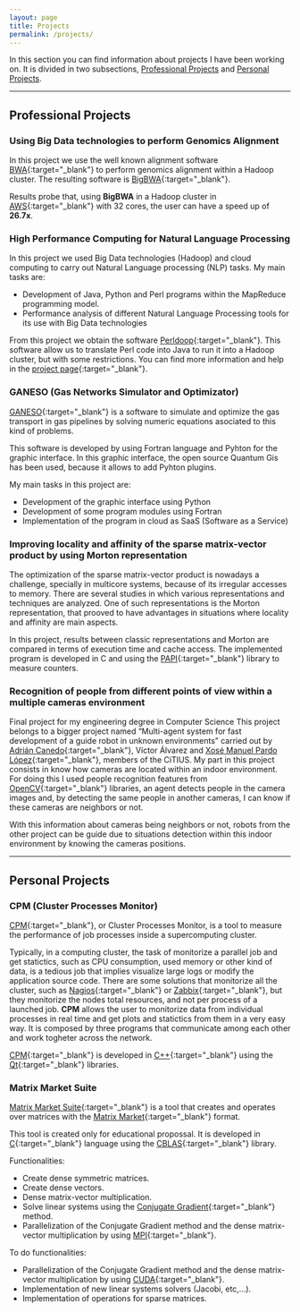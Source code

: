 ```yaml
---
layout: page
title: Projects
permalink: /projects/
---
```


In this section you can find information about projects I have been working on. It is divided in two subsections, [Professional Projects](#professional) and [Personal Projects](#personal).

---

## <a name="professional"></a>Professional Projects ##

### Using Big Data technologies to perform Genomics Alignment ###

In this project we use the well known alignment software [BWA](https://github.com/lh3/bwa){:target="_blank"} to perform genomics alignment within a Hadoop cluster. The resulting software is [BigBWA](https://github.com/citiususc/BigBWA){:target="_blank"}.

Results probe that, using **BigBWA** in a Hadoop cluster in [AWS](https://aws.amazon.com/){:target="_blank"} with 32 cores, the user can have a speed up of **26.7x**.

### High Performance Computing for Natural Language Processing ###

In this project we used Big Data technologies (Hadoop) and cloud computing to carry out Natural Language processing (NLP) tasks. My main tasks are:

* Development of Java, Python and Perl programs within the MapReduce programming model.
* Performance analysis of different Natural Language Processing  tools for its use with Big Data technologies

From this project we obtain the software [Perldoop](https://github.com/citiususc/perldoop){:target="_blank"}. This software allow us to translate Perl code into Java to run it into a Hadoop cluster, but with some restrictions. You can find more information and help in the [project page](https://proxectos.citius.usc.es/hpcpln/){:target="_blank"}.

### GANESO (Gas Networks Simulator and Optimizator) ###

[GANESO](http://www.reganosa.com/es/software-ganeso){:target="_blank"} is a software to simulate and optimize the gas transport in gas pipelines by solving numeric equations asociated to this kind of problems.

This software is developed by using Fortran language and Pyhton for the graphic interface. In this graphic interface, the open source Quantum Gis has been used, because it allows to add Pyhton plugins.

My main tasks in this project are:

* Development of the graphic interface using Python
* Development of some program modules using Fortran
* Implementation of the program in cloud as SaaS (Software as a Service)

### Improving locality and affinity of the sparse matrix-vector product by using Morton representation ###

The optimization of the sparse matrix-vector product is nowadays a challenge, specially in multicore systems, because of its irregular accesses to memory. There are several studies in which various representations and techniques are analyzed. One of such representations is the Morton representation, that prooved to have advantages in situations where locality and affinity are main aspects.

In this project, results between classic representations and Morton are compared in terms of execution time and cache access. The implemented program is developed in C and using the [PAPI](http://icl.cs.utk.edu/papi/){:target="_blank"} library to measure counters.

### Recognition of people from different points of view within a multiple cameras environment ###

Final project for my engineering degree in Computer Science
This project belongs to a bigger project named “Multi-agent system for fast development of a guide robot in unknown environments” carried out by [Adrián Canedo](https://acanedorodriguez.wordpress.com/){:target="_blank"}, Víctor Álvarez and [Xosé Manuel Pardo López](https://persoal.citius.usc.es/xose.pardo/){:target="_blank"}, members of the CiTIUS. My part in this project consists in know how cameras are located within an indoor environment. For doing this I used people recognition features from [OpenCV](http://opencv.org/){:target="_blank"} libraries, an agent detects people in the camera images and, by detecting the same people in another cameras, I can know if these cameras are neighbors or not.

With this information about cameras being neighbors or not, robots from the other project can be guide due to situations detection within this indoor environment by knowing the cameras positions.

---

## <a name="personal"></a>Personal Projects ##

### CPM (Cluster Processes Monitor) ###

[CPM](https://github.com/jmabuin/CPM){:target="_blank"}, or Cluster Processes Monitor, is a tool to measure the performance of job processes inside a supercomputing cluster.

Typically, in a computing cluster, the task of monitorize a parallel job and get statictics, such as CPU consumption, used memory or other kind of data, is a tedious job that implies visualize large logs or modify the application source code. There are some solutions that monitorize all the cluster, such as [Nagios](https://www.nagios.org/){:target="_blank"} or [Zabbix](http://www.zabbix.com/){:target="_blank"}, but they monitorize the nodes total resources, and not per process of a launched job. **CPM** allows the user to monitorize data from individual processes in real time and get plots and statictics from them in a very easy way. It is composed by three programs that communicate among each other and work togheter across the network.

[CPM](https://github.com/jmabuin/CPM){:target="_blank"} is developed in [C++](https://en.wikipedia.org/wiki/C%2B%2B){:target="_blank"} using the [Qt](https://en.wikipedia.org/wiki/Qt_%28software%29){:target="_blank"} libraries.

### Matrix Market Suite ###

[Matrix Market Suite](https://github.com/jmabuin/matrix-market-suite){:target="_blank"} is a tool that creates and operates over matrices with the [Matrix Market](math.nist.gov/MatrixMarket/){:target="_blank"}  format.

This tool is created only for educational propossal. It is developed in [C](https://en.wikipedia.org/wiki/C_%28programming_language%29){:target="_blank"} language using the [CBLAS](https://en.wikipedia.org/wiki/Basic_Linear_Algebra_Subprograms){:target="_blank"} library.

Functionalities:

- Create dense symmetric matrices.
- Create dense vectors.
- Dense matrix-vector multiplication.
- Solve linear systems using the [Conjugate Gradient](https://en.wikipedia.org/wiki/Conjugate_gradient_method){:target="_blank"} method.
- Parallelization of the Conjugate Gradient method and the dense matrix-vector multiplication by using [MPI](https://en.wikipedia.org/wiki/Message_Passing_Interface){:target="_blank"}.

To do functionalities:

- Parallelization of the Conjugate Gradient method and the dense matrix-vector multiplication by using [CUDA](https://en.wikipedia.org/wiki/CUDA){:target="_blank"}.
- Implementation of new linear systems solvers (Jacobi, etc,...).
- Implementation of operations for sparse matrices.

